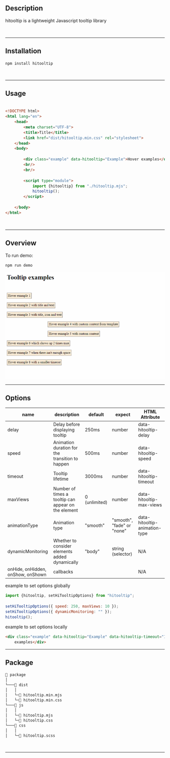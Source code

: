
## Description

hitooltip is a lightweight Javascript tooltip library

<br/>

---



## Installation

```shell
npm install hitooltip
```

<br/>

---

## Usage

```html

<!DOCTYPE html>
<html lang="en">
    <head>
        <meta charset="UTF-8">
        <title>Title</title>
        <link href="dist/hitooltip.min.css" rel="stylesheet">
    </head>
    <body>
        
        <div class="example" data-hitooltip="Example">Hover examples</div>
        <br/>
        <br/>

        <script type="module">
            import {hitooltip} from "./hitooltip.mjs";
            hitooltip();
        </script>

    </body>
</html>


```

<br/>

---

## Overview

To run demo:

```shell
npm run demo
```

![Demo](https://github.com/thimpat/demos/blob/main/hitooltip/preview.gif)

---

## Options


| name                              | description                                         | default       | expect                      | HTML Attribute                |
|-----------------------------------|-----------------------------------------------------|---------------|-----------------------------|-------------------------------|
| delay                             | Delay before displaying tooltip                     | 250ms         | number                      | data-hitooltip-delay          |
| speed                             | Animation duration for the transition to happen     | 500ms         | number                      | data-hitooltip-speed          |
| timeout                           | Tooltip lifetime                                    | 3000ms        | number                      | data-hitooltip-timeout        |
| maxViews                          | Number of times a tooltip can appear on the element | 0 (unlimited) | number                      | data-hitooltip-max-views      |
| animationType                     | Animation type                                      | "smooth"      | "smooth", "fade" or "none"  | data-hitooltip-animation-type |
| dynamicMonitoring                 | Whether to consider elements added dynamically      | "body"        | string (selector)           | N/A                           |
| onHide, onHidden, onShow, onShown | callbacks                                           |               |                             | N/A                           |


example to set options globally

```javascript
import {hitooltip, setHiTooltipOptions} from "hitooltip";

setHiTooltipOptions({ speed: 250, maxViews: 10 });
setHiTooltipOptions({ dynamicMonitoring: "" });
hitooltip();
```

example to set options locally

```html
<div class="example" data-hitooltip="Example" data-hitooltip-timeout="10000" data-hitooltip-max-views="2">Hover 
    examples</div>
```

---

## Package

```
📁 package                
│
└───📁 dist
│   │
│   └─📝 hitooltip.min.mjs         
│   └─📝 hitooltip.min.css         
└───📁 js
│   │
│   └─📝 hitooltip.mjs         
│   └─📝 hitooltip.css         
└───📁 css
│   │
│   └─📝 hitooltip.scss         

```

<br/>

---


